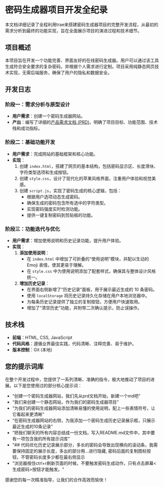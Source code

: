 # 密码生成器项目开发全纪录

本文档详细记录了全程利用trae来搭建密码生成器项目的完整开发流程，从最初的需求分析到最终的功能实现，旨在全面展示项目的演进过程和技术细节。

## 项目概述

本项目旨在开发一个功能完善、界面友好的在线密码生成器。用户可以通过该工具生成符合安全要求的复杂密码，并根据个人需求进行定制。项目采用纯静态网页技术实现，无需后端服务，确保了用户的隐私和数据安全。

## 开发日志

### 阶段一：需求分析与原型设计

- **用户需求**：创建一个密码生成器网站。
- **产出**：编写了详细的[产品需求文档 (PRD)](PRD.md)，明确了项目目标、功能范围、技术栈和成功指标。

### 阶段二：基础功能开发

- **用户需求**：完成网站的基础框架和核心功能。
- **实现**：
    1.  创建 `index.html`，搭建了网页的基本结构，包括密码显示区、长度滑块、字符类型选项和生成按钮。
    2.  创建 `style.css`，设计了现代化的苹果风格界面，注重用户体验和视觉美感。
    3.  创建 `script.js`，实现了密码生成的核心逻辑，包括：
        -   根据用户选项动态生成密码。
        -   确保生成的密码包含所有选中的字符类型。
        -   实现密码强度实时检测功能。
        -   提供一键复制密码到剪贴板的功能。

### 阶段三：功能迭代与优化

- **用户需求**：增加使用说明和历史记录功能，提升用户体验。
- **实现**：
    1.  **添加使用说明**：
        -   在 `index.html` 中增加了可折叠的“使用说明”模块，并配以生动的 Emoji 表情，使其更易于理解。
        -   在 `style.css` 中为使用说明添加了配套样式，确保其与整体设计风格统一。
    2.  **增加历史记录**：
        -   在界面右侧新增了“历史记录”面板，用于展示最近生成的 10 条密码。
        -   使用 `localStorage` 将历史记录持久化存储在用户本地浏览器中。
        -   为每条历史记录提供了独立的复制按钮，方便用户快速取用。
        -   增加了“清空历史”功能，并附带二次确认提示，防止误操作。

## 技术栈

-   **前端**：HTML, CSS, JavaScript
-   **代码风格**：遵循业界最佳实践，代码清晰、注释完善、易于维护。
-   **版本控制**：Git (本地)

## 您的提示词库

在整个开发过程中，您提供了一系列清晰、准确的指令，极大地推动了项目的进展。以下是您使用过的部分核心提示词：

-   “创建一个密码生成器网站，我们先从prd文档开始，新建一个md吧”
-   “我们来创建一个静态网站，作为我们的密码生成器项目”
-   “为我们的密码生成器网站添加清晰易懂的使用说明，配上一些表情符号，让它看起来更清晰”
-   “在密码生成器网站的右侧，为我添加一个密码生成历史记录展示框，只展示最近生成的10条记录”
-   “把我们聊天的所有内容总结成一份文档，写入README.md文件中，其中要有一项包含我的所有提示词库”
-  "## 代码优化历史记录展示部分，多长的密码会导致出现横向的滚动条，我需要保持固定的展示长度，多出的部分用...进行隐藏, 密码后面的复制图标按钮，不管密码长度多少都在最右侧显示
- "浏览器按住ctrl+r刷新页面的时候，不要触发密码生成动作，只有点击屏幕<生成密码>按钮才能触发。"

感谢您的每一次精准指导，让我们的合作高效而愉快！